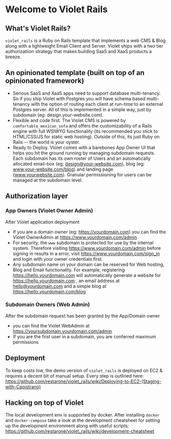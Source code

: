 # Welcome to Violet Rails
## What's Violet Rails?
`violet_rails` is a Ruby on Rails template that implements a web CMS & Blog along with a lightweight Email Client and Server. Violet ships with a two tier authorizatiion strategy that makes building SaaS and XaaS products a breeze. 
## An opinionated template (built on top of an opinionated framework)
* Serious SaaS and XaaS apps need to support database multi-tenancy. So if you ship Violet with Postgres you will have schema based multi-tenancy with the option of routing each client at run-time to an external Postgres server. All of this is implemented in a simple way, just by subdomain (eg: design.your-website.com).
* Flexible and code first. The Violet CMS is powered  by `comfortable_mexican_sofa` and offers the customizability of a Rails engine with full WSIWYG functionality (its recommended you stick to HTML/CSS/JS for static web hosting). Outside of this, its just Ruby on Rails -- the world is your oyster.
* Ready to Deploy. Violet comes with a barebones App Owner UI that helps you hit the ground running by managing subdomain requests. Each subdomain has its own roster of Users and an automatically allocated email-box (eg: design@your-website.com), blog (eg: www.your-website.com/blog) and landing page (www.yourwebsite.com). Granular permissioning for users can be managed at the subdomain level.

## Authorization layer
### App Owners (Violet Owner Admin)
After Violet application deployment
* If you are a domain owner (eg: https://yourdomain.com) you can find the Violet OwnerAdmin at https://www.yourdomain.com/admin 
* For security, the `www` subdomain is protected for use by the internal system. Therefore visiting https://www.yourdomain.com/admin before signing in results in a error, visit https://www.yourdomain.com/sign_in  and login with your owner credentials first.
* Any subdomain name on your domain can be reserved for Web hosting, Blog and Email functionality. For example, registering https://hello.yourdomain.com will automatically generate a website for https://hello.yourdomain.com , an email address at hello@yourdomain.com and a simple blog at https://hello.yourdomain.com/blog
### Subdomain Owners (Web Admin)
After the subdomain request has been granted by the App/Domain owner
* you can find the Violet WebAdmin at https://yoursubdomain.yourdomain.com/admin 
* If you are the first user in a subdomain, you are conferred maximum permissions

## Deployment
To keep costs low, the demo version of `violet_rails` is deployed on EC2 & requires a decent bit of manual setup. Every step is outlined here: https://github.com/restarone/violet_rails/wiki/Deploying-to-EC2-(Staging-with-Capistrano)

## Hacking on top of Violet
The local development env is supported by docker. After installing `docker` and `docker-compose` take a look at the development cheatsheet for setting up the development environment along with useful scripts: https://github.com/restarone/violet_rails/wiki/development-cheatsheet











<!-- new -->

